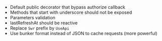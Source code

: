 - Default public decorator that bypass authorize callback
- Methods that start with underscore should not be exposed
- Parameters validation
- lastRefreshAt should be reactive
- Replace `Swr` prefix by `UseApi`
- Use bunker format instead of JSON to cache requests (more powerful)